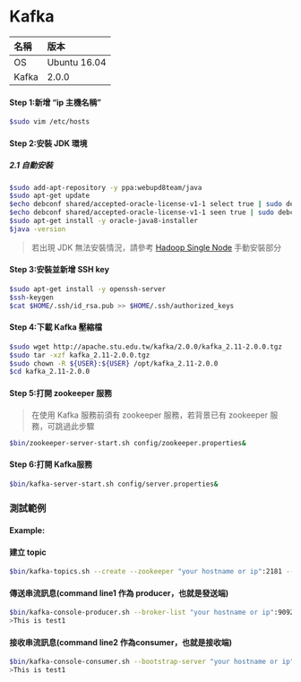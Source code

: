 # Kafka

| 名稱 | 版本 |
| :--- | :--- |
| OS | Ubuntu 16.04 |
| Kafka | 2.0.0 |

#### Step 1:新增 “ip 主機名稱”

```bash
$sudo vim /etc/hosts
```

#### Step 2:安裝 JDK 環境

##### 2.1 自動安裝

```bash
$sudo add-apt-repository -y ppa:webupd8team/java
$sudo apt-get update
$echo debconf shared/accepted-oracle-license-v1-1 select true | sudo debconf-set-selections
$echo debconf shared/accepted-oracle-license-v1-1 seen true | sudo debconf-set-selections
$sudo apt-get install -y oracle-java8-installer
$java -version
```

> 若出現 JDK 無法安裝情況，請參考 [Hadoop Single Node](/BigData/hadoop-single-node.md) 手動安裝部分

#### Step 3:安裝並新增 SSH key

```bash
$sudo apt-get install -y openssh-server
$ssh-keygen
$cat $HOME/.ssh/id_rsa.pub >> $HOME/.ssh/authorized_keys
```

#### Step 4:下載 Kafka 壓縮檔

```bash
$sudo wget http://apache.stu.edu.tw/kafka/2.0.0/kafka_2.11-2.0.0.tgz
$sudo tar -xzf kafka_2.11-2.0.0.tgz
$sudo chown -R ${USER}:${USER} /opt/kafka_2.11-2.0.0
$cd kafka_2.11-2.0.0
```

#### Step 5:打開 zookeeper 服務

> 在使用 Kafka 服務前須有 zookeeper 服務，若背景已有 zookeeper 服務，可跳過此步驟

```bash
$bin/zookeeper-server-start.sh config/zookeeper.properties&
```

#### Step 6:打開 Kafka服務

```bash
$bin/kafka-server-start.sh config/server.properties&
```

### 

### 測試範例

#### Example:

#### 建立 topic

```bash
$bin/kafka-topics.sh --create --zookeeper "your hostname or ip":2181 --replication-factor 1 --partitions 1 --topic topic1
```

#### 傳送串流訊息\(command line1 作為 producer，也就是發送端\)

```bash
$bin/kafka-console-producer.sh --broker-list "your hostname or ip":9092 --topic topic1
>This is test1
```

#### 接收串流訊息\(command line2 作為consumer，也就是接收端\)

```bash
$bin/kafka-console-consumer.sh --bootstrap-server "your hostname or ip":9092 --topic test --from-beginning
>This is test1
```



